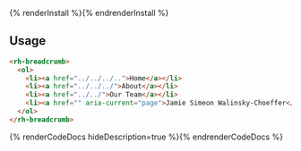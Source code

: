 {% renderInstall %}{% endrenderInstall %}

## Usage

```html
<rh-breadcrumb>
  <ol>
    <li><a href="../../../..">Home</a></li>
    <li><a href="../../../">About</a></li>
    <li><a href="../../">Our Team</a></li>
    <li><a href="" aria-current="page">Jamie Simeon Walinsky-Choeffer</a></li>
  </ol>
</rh-breadcrumb>
```

{% renderCodeDocs hideDescription=true %}{% endrenderCodeDocs %}

